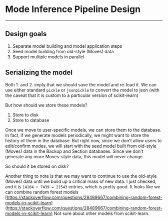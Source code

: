 # Mode Inference Pipeline Design
---

## Design goals ##

1. Separate model building and model application steps
1. Seed model building from old-style (Moves) data
1. Support multiple models in parallel

## Serializing the model ##
Both 1. and 2. imply that we should save the model and re-load it.
We can use either standard `pickle` or `jsonpickle` to convert the model to json (with the caveat that it is custom to a particular version of scikit-learn)

But how should we store these models?

1. Store to disk
2. Store to database

Once we move to user-specific models, we can store them to the database. In fact, if we generate models periodically, we might want to store the history of them in the database. But right now, since we don't allow users to edit/confirm modes, we will start with the seed model built from old-style (Moves) data in the Backup and Section databases. Since we don't generate any more Moves-style data, this model will never change.

So should it be stored on disk?

Another thing to note is that we may want to continue to use the old-style (Moves) data until we build up a critical mass of new data. I just checked, and it is `14104 + 7439 = 21543` entries, which is pretty good. It looks like we can combine random forest models 
[https://stackoverflow.com/questions/28489667/combining-random-forest-models-in-scikit-learn](https://stackoverflow.com/questions/28489667/combining-random-forest-models-in-scikit-learn) 
Not sure about other models from scikit-learn.



